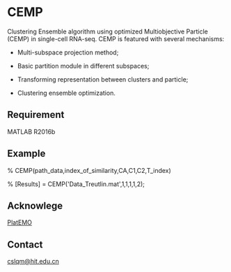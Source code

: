 # CEMP
Clustering Ensemble algorithm using optimized Multiobjective Particle (CEMP) in single-cell RNA-seq. CEMP is featured with several mechanisms:

- Multi-subspace projection method;

- Basic partition module in different subspaces;

- Transforming representation between clusters and particle;

- Clustering ensemble optimization.

## Requirement

MATLAB R2016b

## Example

% CEMP(path_data,index_of_similarity,CA,C1,C2,T_index)

% [Results] = CEMP('Data_Treutlin.mat',1,1,1,1,2);

## Acknowlege
[PlatEMO](https://github.com/BIMK/PlatEMO)

## Contact
cslqm@hit.edu.cn

